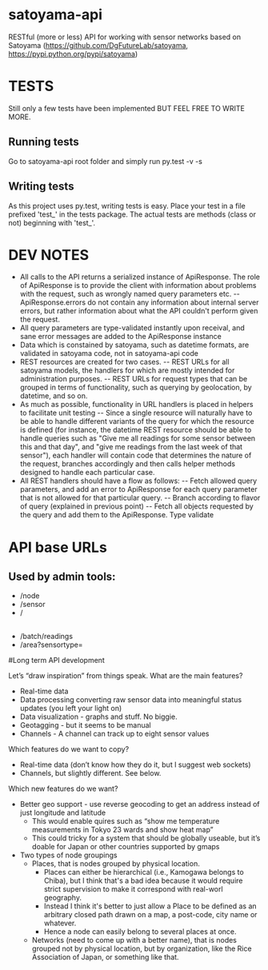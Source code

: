 satoyama-api
============

RESTful (more or less) API for working with sensor networks based on Satoyama (https://github.com/DgFutureLab/satoyama, https://pypi.python.org/pypi/satoyama)

# TESTS
Still only a few tests have been implemented BUT FEEL FREE TO WRITE MORE.
## Running tests
Go to satoyama-api root folder and simply run py.test -v -s

## Writing tests
As this project uses py.test, writing tests is easy. Place your test in a file prefixed 'test_' in the tests package. The actual tests are methods (class or not) beginning with 'test_'.


# DEV NOTES
- All calls to the API returns a serialized instance of ApiResponse. The role of ApiResponse is to provide the client with information about problems with the request, such as wrongly named query parameters etc.
-- ApiResponse.errors do not contain any information about internal server errors, but rather information about what the API couldn't perform given the request.
- All query parameters are type-validated instantly upon receival, and sane error messages are added to the ApiResponse instance
- Data which is constained by satoyama, such as datetime formats, are validated in satoyama code, not in satoyama-api code
- REST resources are created for two cases.
-- REST URLs for all satoyama models, the handlers for which are mostly intended for administration purposes.
-- REST URLs for request types that can be grouped in terms of functionality, such as querying by geolocation, by datetime, and so on.
- As much as possible, functionality in URL handlers is placed in helpers to facilitate unit testing
-- Since a single resource will naturally have to be able to handle different variants of the query for which the resource is defined (for instance, the datetime REST resource should be able to handle queries such as "Give me all readings for some sensor between this and that day", and "give me readings from the last week of that sensor"), each handler will contain code that determines the nature of the request, branches accordingly and then calls helper methods designed to handle each particular case.
- All REST handlers should have a flow as follows:
-- Fetch allowed query parameters, and add an error to ApiResponse for each query parameter that is not allowed for that particular query.
-- Branch according to flavor of query (explained in previous point)
-- Fetch all objects requested by the query and add them to the ApiResponse.
Type validate 


# API base URLs
## Used by admin tools:
- /node
- /sensor
- /

##
- /batch/readings
- /area?sensortype=

#Long term API development

Let’s “draw inspiration” from things speak. What are the main features?


 - Real-time data
 - Data processing converting raw sensor data into meaningful status updates (you left your light on)
 - Data visualization - graphs and stuff. No biggie.
 - Geotagging - but it seems to be manual
 - Channels - A channel can track up to eight sensor values

Which features do we want to copy?

 - Real-time data (don’t know how they do it, but I suggest web sockets)
 - Channels, but slightly different. See below.

Which new features do we want?
- Better geo support - use reverse geocoding to get an address instead of just  longitude and latitude
  - This would enable quires such as “show me temperature measurements in Tokyo 23 wards and show heat map”
  - This could tricky for a system that should be globally useable, but it’s doable for Japan or other countries supported by gmaps
- Two types of node groupings
  - Places, that is nodes grouped by physical location.
    - Places can either be hierarchical (i.e., Kamogawa belongs to Chiba), but I think that's a bad idea because it would require strict supervision to make it correspond with real-worl geography. 
    - Instead I think it's better to just allow a Place to be defined as an arbitrary closed path drawn on a map, a post-code, city name or whatever. 
    - Hence a node can easily belong to several places at once. 
  - Networks (need to come up with a better name), that is nodes grouped not by physical location, but by organization, like the Rice Association of Japan, or something like that. 

